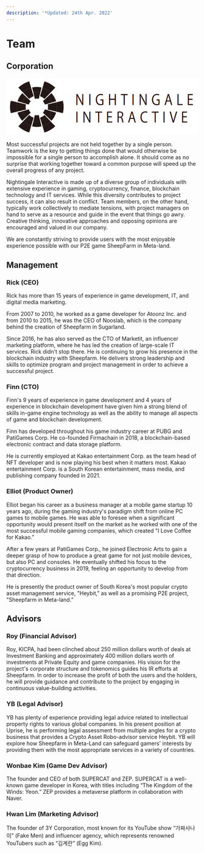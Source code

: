 ```yaml
---
description: '*Updated: 24th Apr. 2022'
---
```


# Team

## Corporation

![](<../.gitbook/assets/image (109).png>)

Most successful projects are not held together by a single person. Teamwork is the key to getting things done that would otherwise be impossible for a single person to accomplish alone. It should come as no surprise that working together toward a common purpose will speed up the overall progress of any project.

Nightingale Interactive is made up of a diverse group of individuals with extensive experience in gaming, cryptocurrency, finance, blockchain technology and IT services. While this diversity contributes to project success, it can also result in conflict. Team members, on the other hand, typically work collectively to mediate tensions, with project managers on hand to serve as a resource and guide in the event that things go awry. Creative thinking, innovative approaches and opposing opinions are encouraged and valued in our company.

We are constantly striving to provide users with the most enjoyable experience possible with our P2E game SheepFarm in Meta-land.



## Management

### **Rick (CEO)**

Rick has more than 15 years of experience in game development, IT, and digital media marketing.

&#x20;From 2007 to 2010, he worked as a game developer for Atoonz Inc. and from 2010 to 2015, he was the CEO of Nooslab, which is the company behind the creation of Sheepfarm in Sugarland.

Since 2016, he has also served as the CTO of Marketit, an influencer marketing platform, where he has led the creation of large-scale IT services. Rick didn't stop there. He is continuing to grow his presence in the blockchain industry with Sheepfarm. He delivers strong leadership and skills to optimize program and project management in order to achieve a successful project.



### Finn (CTO)

Finn's 9 years of experience in game development and 4 years of experience in blockchain development have given him a strong blend of skills in-game engine technology as well as the ability to manage all aspects of game and blockchain development.&#x20;

Finn has developed throughout his game industry career at PUBG and PatiGames Corp. He co-founded Firmachain in 2018, a blockchain-based electronic contract and data storage platform.&#x20;

He is currently employed at Kakao entertainment Corp. as the team head of NFT developer and is now playing his best when it matters most. Kakao entertainment Corp. is a South Korean entertainment, mass media, and publishing company founded in 2021.



### Elliot (Product Owner)

Elliot began his career as a business manager at a mobile game startup 10 years ago, during the gaming industry's paradigm shift from online PC games to mobile games. He was able to foresee when a significant opportunity would present itself on the market as he worked with one of the most successful mobile gaming companies, which created "I Love Coffee for Kakao.”

After a few years at PatiGames Corp., he joined Electronic Arts to gain a deeper grasp of how to produce a great game for not just mobile devices, but also PC and consoles. He eventually shifted his focus to the cryptocurrency business in 2019, feeling an opportunity to develop from that direction.

He is presently the product owner of South Korea's most popular crypto asset management service, "Heybit," as well as a promising P2E project, "Sheepfarm in Meta-land.”



## Advisors

### Roy (Financial Advisor)

Roy, KICPA, had been clinched about 250 million dollars worth of deals at Investment Banking and approximately 400 million dollars worth of investments at Private Equity and game companies. His vision for the project's corporate structure and tokenomics guides his IR efforts at Sheepfarm. In order to increase the profit of both the users and the holders, he will provide guidance and contribute to the project by engaging in continuous value-building activities.



### YB (Legal Advisor)

YB has plenty of experience providing legal advice related to intellectual property rights to various global companies. In his present position at Uprise, he is performing legal assessment from multiple angles for a crypto business that provides a Crypto Asset Robo-advisor service Heybit. YB will explore how Sheepfarm in Meta-Land can safeguard gamers' interests by providing them with the most appropriate services in a variety of countries.



### **Wonbae Kim (Game Dev Advisor)**

The founder and CEO of both SUPERCAT and ZEP. SUPERCAT is a well-known game developer in Korea, with titles including “The Kingdom of the Winds: Yeon.” ZEP provides a metaverse platform in collaboration with Naver.



### **Hwan Lim (Marketing Advisor)**

The founder of 3Y Corporation, most known for its YouTube show “가짜사나이” (Fake Men) and influencer agency, which represents renowned YouTubers such as “김계란” (Egg Kim).

